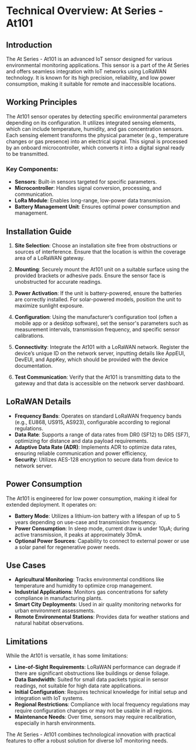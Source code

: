 # Technical Overview: At Series - At101

## Introduction
The At Series - At101 is an advanced IoT sensor designed for various environmental monitoring applications. This sensor is a part of the At Series and offers seamless integration with IoT networks using LoRaWAN technology. It is known for its high precision, reliability, and low power consumption, making it suitable for remote and inaccessible locations.

## Working Principles
The At101 sensor operates by detecting specific environmental parameters depending on its configuration. It utilizes integrated sensing elements, which can include temperature, humidity, and gas concentration sensors. Each sensing element transforms the physical parameter (e.g., temperature changes or gas presence) into an electrical signal. This signal is processed by an onboard microcontroller, which converts it into a digital signal ready to be transmitted.

### Key Components:
- **Sensors**: Built-in sensors targeted for specific parameters.
- **Microcontroller**: Handles signal conversion, processing, and communication.
- **LoRa Module**: Enables long-range, low-power data transmission.
- **Battery Management Unit**: Ensures optimal power consumption and management.

## Installation Guide
1. **Site Selection**: Choose an installation site free from obstructions or sources of interference. Ensure that the location is within the coverage area of a LoRaWAN gateway.

2. **Mounting**: Securely mount the At101 unit on a suitable surface using the provided brackets or adhesive pads. Ensure the sensor face is unobstructed for accurate readings.

3. **Power Activation**: If the unit is battery-powered, ensure the batteries are correctly installed. For solar-powered models, position the unit to maximize sunlight exposure.

4. **Configuration**: Using the manufacturer’s configuration tool (often a mobile app or a desktop software), set the sensor's parameters such as measurement intervals, transmission frequency, and specific sensor calibrations.

5. **Connectivity**: Integrate the At101 with a LoRaWAN network. Register the device’s unique ID on the network server, inputting details like AppEUI, DevEUI, and AppKey, which should be provided with the device documentation.

6. **Test Communication**: Verify that the At101 is transmitting data to the gateway and that data is accessible on the network server dashboard.

## LoRaWAN Details
- **Frequency Bands**: Operates on standard LoRaWAN frequency bands (e.g., EU868, US915, AS923), configurable according to regional regulations.
- **Data Rate**: Supports a range of data rates from DR0 (SF12) to DR5 (SF7), optimizing for distance and data payload requirements.
- **Adaptive Data Rate (ADR)**: Implements ADR to optimize data rates, ensuring reliable communication and power efficiency,
- **Security**: Utilizes AES-128 encryption to secure data from device to network server.

## Power Consumption
The At101 is engineered for low power consumption, making it ideal for extended deployment. It operates on:
- **Battery Mode**: Utilizes a lithium-ion battery with a lifespan of up to 5 years depending on use-case and transmission frequency.
- **Power Consumption**: In sleep mode, current draw is under 10µA; during active transmission, it peaks at approximately 30mA.
- **Optional Power Sources**: Capability to connect to external power or use a solar panel for regenerative power needs.

## Use Cases
- **Agricultural Monitoring**: Tracks environmental conditions like temperature and humidity to optimize crop management.
- **Industrial Applications**: Monitors gas concentrations for safety compliance in manufacturing plants.
- **Smart City Deployments**: Used in air quality monitoring networks for urban environment assessments.
- **Remote Environmental Stations**: Provides data for weather stations and natural habitat observations.

## Limitations
While the At101 is versatile, it has some limitations:
- **Line-of-Sight Requirements**: LoRaWAN performance can degrade if there are significant obstructions like buildings or dense foliage.
- **Data Bandwidth**: Suited for small data packets typical in sensor readings, not suitable for high data rate applications.
- **Initial Configuration**: Requires technical knowledge for initial setup and integration with IoT systems.
- **Regional Restrictions**: Compliance with local frequency regulations may require configuration changes or may not be usable in all regions.
- **Maintenance Needs**: Over time, sensors may require recalibration, especially in harsh environments.

The At Series - At101 combines technological innovation with practical features to offer a robust solution for diverse IoT monitoring needs.